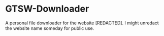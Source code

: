 # GTSW-Downloader
A personal file downloader for the website [REDACTED]. I might unredact the website name someday for public use.
